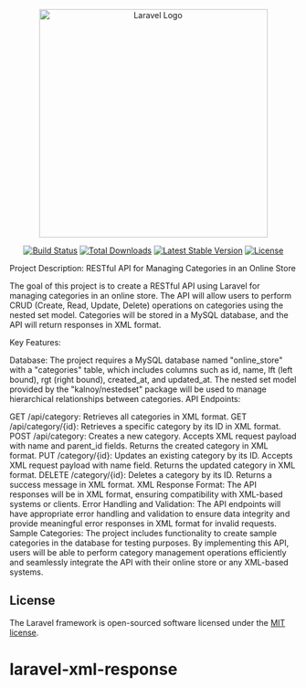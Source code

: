 <p align="center"><a href="https://laravel.com" target="_blank"><img src="https://raw.githubusercontent.com/laravel/art/master/logo-lockup/5%20SVG/2%20CMYK/1%20Full%20Color/laravel-logolockup-cmyk-red.svg" width="400" alt="Laravel Logo"></a></p>

<p align="center">
<a href="https://github.com/laravel/framework/actions"><img src="https://github.com/laravel/framework/workflows/tests/badge.svg" alt="Build Status"></a>
<a href="https://packagist.org/packages/laravel/framework"><img src="https://img.shields.io/packagist/dt/laravel/framework" alt="Total Downloads"></a>
<a href="https://packagist.org/packages/laravel/framework"><img src="https://img.shields.io/packagist/v/laravel/framework" alt="Latest Stable Version"></a>
<a href="https://packagist.org/packages/laravel/framework"><img src="https://img.shields.io/packagist/l/laravel/framework" alt="License"></a>
</p>


Project Description: RESTful API for Managing Categories in an Online Store

The goal of this project is to create a RESTful API using Laravel for managing categories in an online store. The API will allow users to perform CRUD (Create, Read, Update, Delete) operations on categories using the nested set model. Categories will be stored in a MySQL database, and the API will return responses in XML format.

Key Features:

Database: The project requires a MySQL database named "online_store" with a "categories" table, which includes columns such as id, name, lft (left bound), rgt (right bound), created_at, and updated_at. The nested set model provided by the "kalnoy/nestedset" package will be used to manage hierarchical relationships between categories.
API Endpoints:

GET /api/category: Retrieves all categories in XML format.
GET /api/category/{id}: Retrieves a specific category by its ID in XML format.
POST /api/category: Creates a new category. Accepts XML request payload with name and parent_id fields. Returns the created category in XML format.
PUT /category/{id}: Updates an existing category by its ID. Accepts XML request payload with name field. Returns the updated category in XML format.
DELETE /category/{id}: Deletes a category by its ID. Returns a success message in XML format.
XML Response Format: The API responses will be in XML format, ensuring compatibility with XML-based systems or clients.
Error Handling and Validation: The API endpoints will have appropriate error handling and validation to ensure data integrity and provide meaningful error responses in XML format for invalid requests.
Sample Categories: The project includes functionality to create sample categories in the database for testing purposes.
By implementing this API, users will be able to perform category management operations efficiently and seamlessly integrate the API with their online store or any XML-based systems.


## License

The Laravel framework is open-sourced software licensed under the [MIT license](https://opensource.org/licenses/MIT).
# laravel-xml-response
